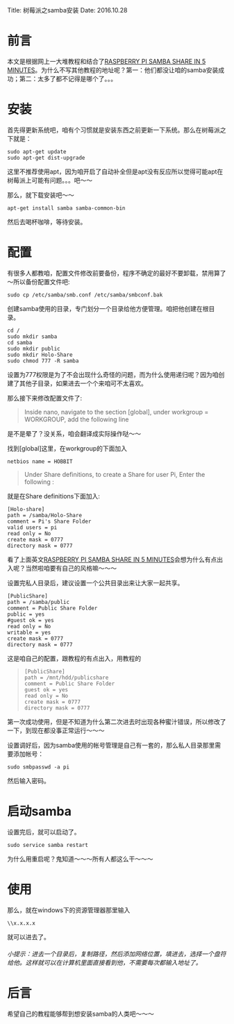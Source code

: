 Title: 树莓派之samba安装
Date: 2016.10.28

# 前言

本文是根据网上一大堆教程和结合了[RASPBERRY PI SAMBA SHARE IN 5 MINUTES](http://projpi.com/diy-home-projects-with-a-raspberry-pi/raspberry-pi-samba-share-in-5-minutes/)。为什么不写其他教程的地址呢？第一：他们都没让咱的samba安装成功；第二：太多了都不记得是哪个了。。。

# 安装

首先得更新系统吧，咱有个习惯就是安装东西之前更新一下系统。那么在树莓派之下就是：

```
sudo apt-get update
sudo apt-get dist-upgrade
```

这里不推荐使用apt，因为咱开启了自动补全但是apt没有反应所以觉得可能apt在树莓派上可能有问题。。。吧～～

那么，就下载安装吧～～

```
apt-get install samba samba-common-bin
```

然后去喝杯咖啡，等待安装。

# 配置

有很多人都教咱，配置文件修改前要备份，程序不确定的最好不要卸载，禁用算了～所以备份配置文件吧:

```
sudo cp /etc/samba/smb.conf /etc/samba/smbconf.bak
```

创建samba使用的目录，专门划分一个目录给他方便管理。咱把他创建在根目录。

```
cd /
sudo mkdir samba
cd samba
sudo mkdir public
sudo mkdir Holo-Share
sudo chmod 777 -R samba
```

设置为777权限是为了不会出现什么奇怪的问题，而为什么使用递归呢？因为咱创建了其他子目录，如果进去一个个来咱可不太喜欢。

那么接下来修改配置文件了:

> Inside nano, navigate to the section [global], under workgroup = WORKGROUP, add the following line

是不是晕了？没关系，咱会翻译成实际操作哒～～

找到[global]这里，在workgroup的下面加入

`netbios name = HOBBIT`

> Under Share definitions, to create a Share for user Pi, Enter the following :

就是在Share definitions下面加入:

```
[Holo-share]
path = /samba/Holo-Share
comment = Pi's Share Folder
valid users = pi
read only = No
create mask = 0777
directory mask = 0777
```

看了上面英文[RASPBERRY PI SAMBA SHARE IN 5 MINUTES](http://projpi.com/diy-home-projects-with-a-raspberry-pi/raspberry-pi-samba-share-in-5-minutes/)会想为什么有点出入呢？当然啦咱要有自己的风格嘛～～～

设置完私人目录后，建议设置一个公共目录出来让大家一起共享。

```
[PublicShare]
path = /samba/public
comment = Public Share Folder
public = yes
#guest ok = yes
read only = No
writable = yes
create mask = 0777
directory mask = 0777
```

这是咱自己的配置，跟教程的有点出入，用教程的

> ```
> [PublicShare]
> path = /mnt/hdd/publicshare
> comment = Public Share Folder
> guest ok = yes
> read only = No
> create mask = 0777
> directory mask = 0777
> ```

第一次成功使用，但是不知道为什么第二次进去时出现各种蜜汁错误，所以修改了一下，到现在都没事正常运行～～～

设置调好后，因为samba使用的帐号管理是自己有一套的，那么私人目录那里需要添加帐号：

`sudo smbpasswd -a pi`

然后输入密码。

# 启动samba

设置完后，就可以启动了。

`sudo service samba restart`

为什么用重启呢？鬼知道～～～所有人都这么干～～～

# 使用

那么，就在windows下的资源管理器那里输入

`\\x.x.x.x`

就可以进去了。

###### 小提示：进去一个目录后，复制路径，然后添加网络位置，填进去，选择一个盘符给他。这样就可以在计算机里面直接看到他，不需要每次都输入地址了。

# 后言

希望自己的教程能够帮到想安装samba的人类吧～～～
